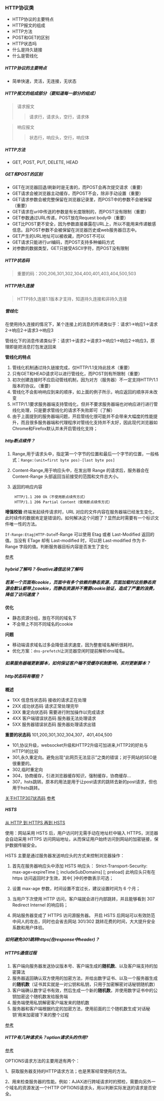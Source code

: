 ### HTTP协议类
- HTTP协议的主要特点
- HTTP报文的组成
- HTTP方法
- POST和GET的区别
- HTTP状态吗
- 什么是持久链接
- 什么是管线化

##### HTTP协议的主要特点
- 简单快速，灵活，无连接，无状态

##### HTTP报文的组成部分（要知道每一部分的组成）
> 请求报文
>> 请求行，请求头，空行，请求体

> 响应报文
>> 状态行，响应头，空行，响应体

##### HTTP方法
- GET, POST, PUT, DELETE, HEAD

##### GET和POST的区别
- GET在浏览器回退/刷新时是无害的，而POST会再次提交请求（重要）
- GET请求会被浏览器主动缓存，而POST不会，除非手动设置（重要）
- GET请求参数会被完整保留在浏览器记录里，而POST中的参数不会被保留（重要）
- GET请求在url中传送的参数是有长度限制的，而POST没有限制（重要）
- GET参数通过URL传递，POST放在Request body中（重要）
- GET比POST更不安全，因为参数直接暴露在URL上，所以不能用来传递敏感信息。且POST参数不会被保留在浏览器历史或web服务器日志中。
- GET产生的URL地址可以被收藏，而POST不可以
- GET请求只能进行url编码，而POST支持多种编码方式
- 对参数的数据类型，GET只接受ASCII字符，而POST没有限制

##### HTTP状态码

> 重要的码：200,206,301,302,304,400,401,403,404,500,503

##### HTTP持久连接
> HTTP持久连接1.1版本才支持，知道持久连接和非持久连接

##### 管线化
 在使用持久连接的情况下，某个连接上的消息的传递类似于：请求1->响应1->请求2->响应2->请求3->响应3

 管线化下的消息传递类似于：请求1->请求2->请求3->响应1->响应2->响应3，原理即是把消息打包发送回来

**管线化的特点**
1. 管线化机制通过持久链接完成，仅HTTP/1.1支持此技术（重要）
2. 只有GET和HEAD请求可以进行管线化，而POST则有所限制（重要）
3. 初次创建连接时不应启动管线机制，因为对方（服务器）不一定支持HTTP/1.1版本的协议。（重要）
4. 管线化不会影响响应到来的顺序，如上面的例子所示，响应返回的顺序并未改变
5. HTTP/1.1要求服务器端支持管线化，但并不要求服务器端也对响应进行进行管线化处理，只是要求管线化的请求不失败即可（了解）
6. 由于上面提到的服务器端问题，开启管线化很可能并不会带来大幅度的性能提升，而且很多服务器端和代理程序对管线化支持并不太好，因此现代浏览器如Chrome和Firefox默认并未开启管线化支持；


##### http断点续传？
1. Range,用于请求头中，指定第一个字节的位置和最后一个字节的位置，一般格式：`Range:(unit=first byte pos)-[last byte pos]`
2. Content-Range,用于响应头中，在发出带 Range 的请求后，服务器会在 Content-Range 头部返回当前接受的范围和文件总大小。
3. 返回的响应内容

        HTTP/1.1 200 Ok（不使用断点续传方式） 
        HTTP/1.1 206 Partial Content（使用断点续传方式）

**增强校验**
终端发起续传请求时，URL 对应的文件内容在服务器端已经发生变化，此时续传的数据肯定是错误的。如何解决这个问题了？显然此时需要有一个标识文件唯一性的方法。

`If-Range:Etag|HTTP-Date`If-Range 可以使用 Etag 或者 Last-Modified 返回的值。当没有 ETage 却有 Last-modified 时，可以把 Last-modified 作为 If-Range 字段的值。判断服务器目标内容是否发生了变化

[参考](http://blog.csdn.net/liang19890820/article/details/53215087)

##### hybrid了解吗？与native通信这块了解吗

##### 若某一个页面有cookie，页面中有多个依赖的静态资源，页面加载时这些静态资源会默认都带上cookie，而静态资源并不需要cookie验证，造成了严重的浪费，降低了访问速度？
**优化**
- 静态资源分组，放在不同的域名下
- 不会带上不同不同域名的cookie

**问题**
- 移动端请求域名过多会降低请求速度，因为整套域名解析很耗时。
- 优化方案：`dns-prefetch`让浏览器空闲时提前解析dns域名。

##### 如果服务器端更新脚本，如何保证客户端不受缓存机制影响，实时更新脚本？

##### http状态码有哪些？
**概述**

- 1XX 信息性状态码  接收的请求正在处理
- 2XX 成功状态码    请求正常处理完毕
- 3XX 重定向状态码  需要进行附加操作以完成请求
- 4XX 客户端错误状态码 服务器无法处理请求
- 5XX 服务器错误状态码 服务器处理请求出错

**重要的状态码**
101,200,301,302,304,307，401,404,500

+ 101,协议升级，websocket升级和HTTP2升级可加进来,HTTP2的好处与HTTP1的比较   
+ 301,永久重定向。避免出现“此网页无法显示”之类的错误；对于网站的SEO是很重要的。
+ 302,临时重定向
+ 304，协商缓存，引进浏览器缓存知识，强制缓存，协商缓存...
+ 307，hsts跳转。原本的用法是用于让post请求的跳转去新的post请求，但也用于hsts跳转。

[关于HTTP307状态码](https://zhangzifan.com/http-307-code.html)
[参考](http://hpoenixf.com/%E9%9D%A2%E8%AF%95%E5%BF%85%E8%80%83%E4%B9%8Bhttp%E7%8A%B6%E6%80%81%E7%A0%81%E6%9C%89%E5%93%AA%E4%BA%9B.html#more)

##### HSTS
[从 HTTP 到 HTTPS 再到 HSTS](https://zhuanlan.zhihu.com/p/28874099)

使用：网站采用 HSTS 后，用户访问时无需手动在地址栏中输入 HTTPS，浏览器会自动采用 HTTPS 访问网站地址，从而保证用户始终访问到网站的加密链接，保护数据传输安全。

HSTS 主要是通过服务器发送响应头的方式来控制浏览器操作：

1. 首先在服务器响应头中添加 HSTS 响应头：
Strict-Transport-Security: max-age=expireTime [; includeSubDomains] [; preload] 
此响应头只有在 https 访问返回时才生效，其中[ ]中的参数表示可选；

2. 设置 max-age 参数，时间设置不宜过长，建议设置时间为 6 个月；

3. 当用户下次使用 HTTP 访问，客户端就会进行内部跳转，并且能够看到 307 Redirect Internel 的响应码；

4. 网站服务器变成了 HTTPS 访问源服务器。
开启 HSTS 后网站可以有效防范中间人的攻击，同时也会省去网站 301/302 跳转花费的时间，大大提升安全系数和用户体验。

##### 如何避免301跳转https(在response中header)？


##### HTTPS通信过程
1. 客户端向服务器发送协议版本号、客户端生成的**随机数**、以及客户端支持的加密算法
2. 服务器返回确认双方使用的加密方法，并给出数字证书、以及一个服务器生成的**随机数**（证书其实就是一对公钥和私钥，只用于加密解密对话秘钥随机数）
3. 客户端确认数字证书有效，然后生成一个新的**随机数**，并使用数字证书中的公钥加密这个随机数发给服务端
4. 服务端使用私钥解密客户端发来的随机数
5. 服务器和客户端根据约定的加密方法，使用前面的三个随机数生成‘对话秘钥’用来加密接下来的整个过程

[参考](https://github.com/youngwind/blog/issues/108)


##### HTTP有几种请求头？option请求头的作用?
[参考](https://www.cnblogs.com/cp168168/p/7923227.html)

OPTIONS请求方法的主要用途有两个：

1、获取服务器支持的HTTP请求方法；也是黑客经常使用的方法。

2、用来检查服务器的性能。例如：AJAX进行跨域请求时的预检，需要向另外一个域名的资源发送一个HTTP OPTIONS请求头，用以判断实际发送的请求是否安全。
